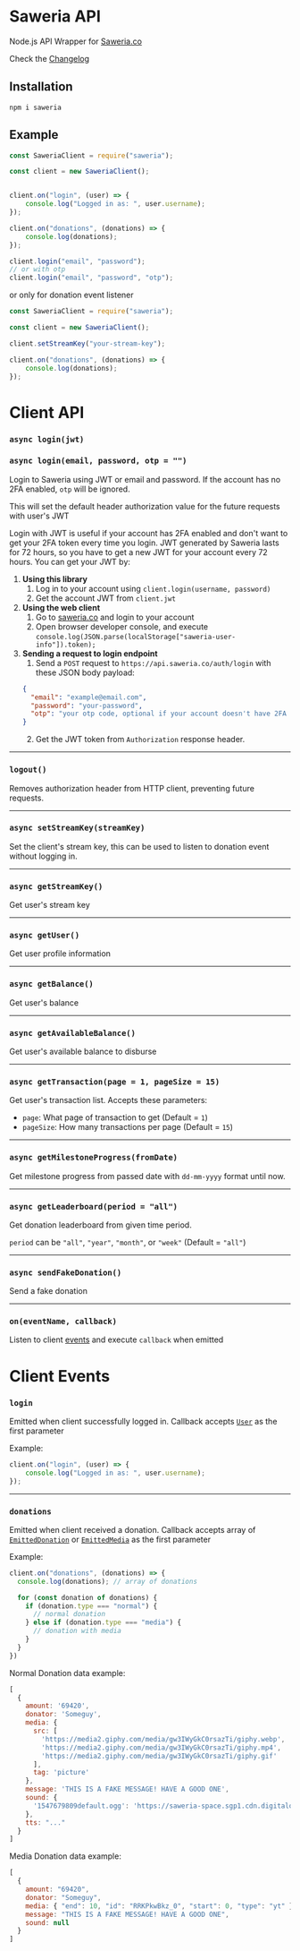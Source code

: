 # Saweria API

Node.js API Wrapper for [Saweria.co](https://saweria.co/)

Check the [Changelog](https://github.com/SuspiciousLookingOwl/saweria-api/blob/master/CHANGELOG.md)

## Installation

```
npm i saweria
```

## Example

```js
const SaweriaClient = require("saweria");

const client = new SaweriaClient();


client.on("login", (user) => {
	console.log("Logged in as: ", user.username);
});

client.on("donations", (donations) => {
	console.log(donations);
});

client.login("email", "password");
// or with otp
client.login("email", "password", "otp");

```
or only for donation event listener
```js
const SaweriaClient = require("saweria");

const client = new SaweriaClient();

client.setStreamKey("your-stream-key");

client.on("donations", (donations) => {
	console.log(donations);
});
```

# Client API

### `async login(jwt)`
### `async login(email, password, otp = "")`

Login to Saweria using JWT or email and password. If the account has no 2FA enabled, `otp` will be ignored.

This will set the default header authorization value for the future requests with user's JWT

Login with JWT is useful if your account has 2FA enabled and don't want to get your 2FA token every time you login. JWT generated by Saweria lasts for 72 hours, so you have to get a new JWT for your account every 72 hours. You can get your JWT by:

1. **Using this library**
   1. Log in to your account using `client.login(username, password)`
   2. Get the account JWT from `client.jwt`
2. **Using the web client**
   1. Go to [saweria.co](https://saweria.co/) and login to your account
   2. Open browser developer console, and execute `console.log(JSON.parse(localStorage["saweria-user-info"]).token);`
3. **Sending a request to login endpoint**
   1. Send a `POST` request to `https://api.saweria.co/auth/login` with these JSON body payload: 
   ```json
   {
     "email": "example@email.com",
     "password": "your-password",
     "otp": "your otp code, optional if your account doesn't have 2FA enabled"
   }
   ```
   2. Get the JWT token from `Authorization` response header.

---

### `logout()`

Removes authorization header from HTTP client, preventing future requests.

---

### `async setStreamKey(streamKey)`

Set the client's stream key, this can be used to listen to donation event without logging in.

---

### `async getStreamKey()`

Get user's stream key

---

### `async getUser()`

Get user profile information

---

### `async getBalance()`

Get user's balance

---

### `async getAvailableBalance()`

Get user's available balance to disburse

---

### `async getTransaction(page = 1, pageSize = 15)`

Get user's transaction list. Accepts these parameters:

- `page`: What page of transaction to get (Default = `1`)
- `pageSize`: How many transactions per page (Default = `15`)

---

### `async getMilestoneProgress(fromDate)`

Get milestone progress from passed date with `dd-mm-yyyy` format until now.

---

### `async getLeaderboard(period = "all")`

Get donation leaderboard from given time period.

`period` can be `"all"`, `"year"`, `"month"`, or `"week"` (Default = `"all"`)

---

### `async sendFakeDonation()`

Send a fake donation

---

### `on(eventName, callback)`

Listen to client [events](#Client-Events) and execute `callback` when emitted


# Client Events

### `login`

Emitted when client successfully logged in. Callback accepts [`User`](src/types.ts) as the first parameter 

Example:
```js
client.on("login", (user) => {
	console.log("Logged in as: ", user.username);
});
```

---

### `donations`

Emitted when client received a donation. Callback accepts array of [`EmittedDonation`](src/types.ts) or [`EmittedMedia`](src/types.ts) as the first parameter

Example:
```js
client.on("donations", (donations) => {
  console.log(donations); // array of donations

  for (const donation of donations) {
    if (donation.type === "normal") {
      // normal donation
    } else if (donation.type === "media") {
      // donation with media
    }
  }
})
```

Normal Donation data example:
```js
[
  {
    amount: '69420',
    donator: 'Someguy',
    media: {
      src: [
        'https://media2.giphy.com/media/gw3IWyGkC0rsazTi/giphy.webp',
        'https://media2.giphy.com/media/gw3IWyGkC0rsazTi/giphy.mp4',
        'https://media2.giphy.com/media/gw3IWyGkC0rsazTi/giphy.gif'
      ],
      tag: 'picture'
    },
    message: 'THIS IS A FAKE MESSAGE! HAVE A GOOD ONE',
    sound: {
      '1547679809default.ogg': 'https://saweria-space.sgp1.cdn.digitaloceanspaces.com/prd/sound/836d7a85-dd70-4028-85fb-00fd785f0928-c527b4f6bd6282e21e78c85343d496fa.ogg'
    },
    tts: "..."
  }
]
```

Media Donation data example:
```js
[
  {
    amount: "69420",
    donator: "Someguy",
    media: { "end": 10, "id": "RRKPkwBkz_0", "start": 0, "type": "yt" },
    message: "THIS IS A FAKE MESSAGE! HAVE A GOOD ONE",
    sound: null
  }
]
```
